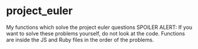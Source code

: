 # project_euler
My functions which solve the project euler questions
SPOILER ALERT: If you want to solve these problems yourself, do not look at the code. Functions are inside the JS and Ruby files in the order of the problems.
